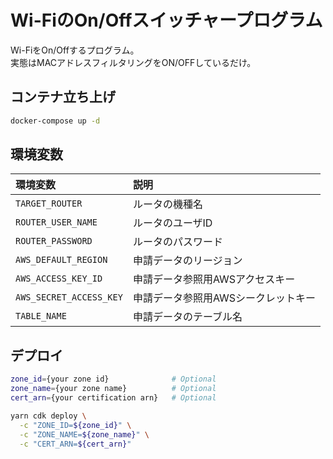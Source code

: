 # Wi-FiのOn/Offスイッチャープログラム

Wi-FiをOn/Offするプログラム。  
実態はMACアドレスフィルタリングをON/OFFしているだけ。

## コンテナ立ち上げ

```bash
docker-compose up -d
```

## 環境変数

| 環境変数                | 説明                                |
| :---------------------- | :---------------------------------- |
| `TARGET_ROUTER`         | ルータの機種名                      |
| `ROUTER_USER_NAME`      | ルータのユーザID                    |
| `ROUTER_PASSWORD`       | ルータのパスワード                  |
| `AWS_DEFAULT_REGION`    | 申請データのリージョン              |
| `AWS_ACCESS_KEY_ID`     | 申請データ参照用AWSアクセスキー     |
| `AWS_SECRET_ACCESS_KEY` | 申請データ参照用AWSシークレットキー |
| `TABLE_NAME`            | 申請データのテーブル名              |

## デプロイ

```bash
zone_id={your zone id}              # Optional
zone_name={your zone name}          # Optional
cert_arn={your certification arn}   # Optional

yarn cdk deploy \
  -c "ZONE_ID=${zone_id}" \
  -c "ZONE_NAME=${zone_name}" \
  -c "CERT_ARN=${cert_arn}"
```
